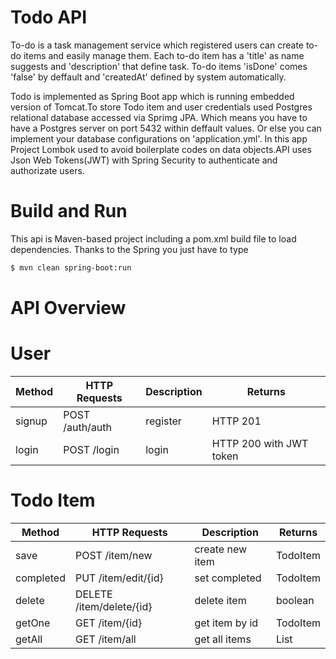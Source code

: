 # Todo API

To-do is a task management service which registered users can create to-do items and easily manage them. Each to-do item has a 'title' as name suggests 
and 'description' that define task. To-do items 'isDone' comes 'false' by deffault and 'createdAt' defined by system automatically.

Todo is implemented as Spring Boot app which is running embedded version of Tomcat.To store Todo item and user credentials used Postgres relational database accessed via Sprimg JPA.
Which means you have to have a Postgres server on port 5432 within deffault values. Or else you can implement your database configurations on 'application.yml'.
In this app Project Lombok used to avoid boilerplate codes on data objects.API uses Json Web Tokens(JWT) with Spring Security to authenticate and authorizate users.

# Build and Run

This api is Maven-based project including a pom.xml build file to load dependencies. Thanks to the Spring you just have to type      
```bash
$ mvn clean spring-boot:run 
```


# API Overview 

# User

| Method | HTTP Requests | Description | Returns | 
| ---  |     --    | --    |    -- |
|signup|POST /auth/auth| register | HTTP 201|
|login |POST /login| login | HTTP 200 with JWT token|

# Todo Item

| Method | HTTP Requests | Description | Returns | 
| ---  |     --    | --    |    -- |
|save| POST /item/new | create new item|TodoItem
|completed| PUT /item/edit/{id}| set completed | TodoItem|
|delete | DELETE /item/delete/{id}|delete item | boolean|
|getOne | GET /item/{id}| get item by id | TodoItem|
|getAll| GET /item/all | get all items | List<TodoItem>|

